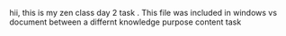 hii, this is my zen class day 2 task .
This file was included in windows vs document between a differnt
knowledge purpose content task 